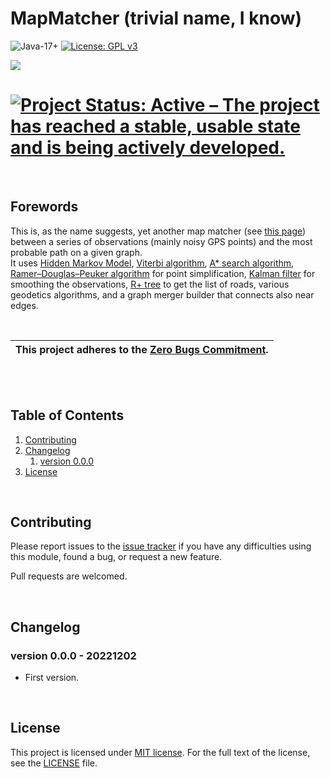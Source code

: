 # MapMatcher (trivial name, I know)

![Java-17+](https://img.shields.io/badge/java-17%2B-orange.svg) [![License: GPL v3](https://img.shields.io/badge/License-MIT-blue.svg)](https://www.gnu.org/licenses/gpl-3.0)

<a href="https://codeclimate.com/github/mtrevisan/MapMatcher/maintainability"><img src="https://api.codeclimate.com/v1/badges/bff8577200d792e1e197/maintainability" /></a>

[![Project Status: Active – The project has reached a stable, usable state and is being actively developed.](https://www.repostatus.org/badges/latest/active.svg)](https://www.repostatus.org/#active)
==========

<br />

## Forewords
This is, as the name suggests, yet another map matcher (see [this page](https://en.wikipedia.org/wiki/Map_matching)) between a series of observations (mainly noisy GPS points) and the most probable path on a given graph.<br/>
It uses [Hidden Markov Model](https://en.wikipedia.org/wiki/Hidden_Markov_model), [Viterbi algorithm](https://en.wikipedia.org/wiki/Viterbi_algorithm), [A* search algorithm](https://en.wikipedia.org/wiki/A*_search_algorithm), [Ramer–Douglas–Peuker algorithm](https://en.wikipedia.org/wiki/Ramer%E2%80%93Douglas%E2%80%93Peucker_algorithm) for point simplification, [Kalman filter](https://en.wikipedia.org/wiki/Kalman_filter) for smoothing the observations, [R+ tree](https://en.wikipedia.org/wiki/R%2B_tree) to get the list of roads, various geodetics algorithms, and a graph merger builder that connects also near edges.

<br />

| This project adheres to the **[Zero Bugs Commitment](https://github.com/classgraph/classgraph/blob/master/Zero-Bugs-Commitment.md)**. |
|---------------------------------------------------------------------------------------------------------------------------------------|

<br/>
<br/>

## Table of Contents
1. [Contributing](#contributing)
2. [Changelog](#changelog)
    1. [version 0.0.0](#changelog-0.0.0)
3. [License](#license)

<br/>

<a name="contributing"></a>
## Contributing
Please report issues to the [issue tracker](https://github.com/mtrevisan/MapMatcher/issues) if you have any difficulties using this module, found a bug, or request a new feature.

Pull requests are welcomed.

<br/>

<a name="changelog"></a>
## Changelog

<a name="changelog-0.0.0"></a>
### version 0.0.0 - 20221202
- First version.


<br/>

<a name="license"></a>
## License
This project is licensed under [MIT license](http://opensource.org/licenses/MIT).
For the full text of the license, see the [LICENSE](LICENSE) file.
